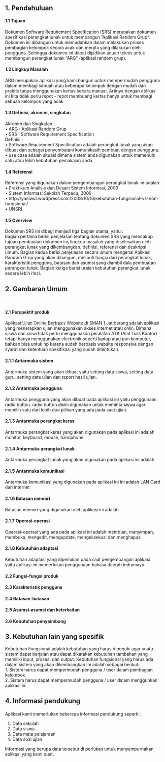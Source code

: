 <p><h2>1.	Pendahuluan</h2></p>
<p><h4>1.1	Tujuan</h4></p>
Dokumen Software Requirement Specification (SRS) merupakan dokumen spesifikasi perangkat lunak untuk membangun ”Aplikasi Random Grup”. Dokumen ini dibangun untuk memudahkan dalam melakukan proses pembagian kelompok secara acak dan merata yang dilakukan oleh pengguna. Sehingga dokumen ini dapat dijadikan acuan teknis untuk membangun perangkat lunak ”ARG” (aplikasi random grup).<br/>
<p><h4>1.2	Lingkup Masalah</h4></p>
ARG merupakan aplikasi yang kami bangun untuk mempermudah pengguna dalam 
membagi sebuah atau beberapa kelompok dengan mudah dan praktis tanpa menggunakan kertas secara manual. Artinya dengan aplikasi ini kita tidak perlu repot - repot membuang kertas hanya untuk membagi sebuah kelompok yang acak.<br/>
<p><h4>1.3	Definisi, akronim, singkatan</h4></p>
Akronim dan Singkatan :<br/>
•	ARG : Aplikasi Random Grup<br/>
•	SRS : Software Requirement Specification<br/>
Definisi :<br/>
•	Software Requirement Specification adalah perangkat lunak yang akan dibuat dan sebagai penyembatani komunikasih pembuat dengan pengguna.<br/>
•	use case adalah situasi dimana sistem anda digunakan untuk memenuhi satu atau lebih kebutuhan pemakaian anda.<br/>
<p><h4>1.4	Referensi</h4></p>
Referensi yang digunakan dalam pengembangan perangkat lunak ini adalah:<br/>
•	Praktikum Analisis dan Desain Sistem Informasi, 2009<br/>
•	Sistem Informasi Sekolah Terpadu, 2009<br/>
•	http://yaniwid.wordpress.com/2008/10/16/kebutuhan-fungsional-vs-non-fungsional/<br/>
•	UNSRI<br/>
<p><h4>1.5	Overview</h4></p>
Dokumen SRS ini dibagi menjadi tiga bagian utama, yaitu :<br/>
bagian pertama berisi penjelasan tentang dokumen SRS yang mencakup tujuan pembuatan dokumen ini, lingkup masalah yang diselesaikan oleh perangkat lunak yang dikembangkan, definisi, referensi dan deskripsi umum. Bagian kedua berisi penjelasan secara umum mengenai Aplikasi Random Grup yang akan dibangun, meliputi fungsi dari perangkat lunak, karakteristik pengguna, batasan dan asumsi yang diambil dala pembuatan perangkat lunak. Bagian ketiga berisi uraian kebutuhan perangkat lunak secara lebih rinci.<br/>

<h2>2. Gambaran Umum</h2><br>
<h4>2.1 Perspektif produk</h4>
<p>Aplikasi Ujian Online Berbasis Website di SMAN 1 Jatibarang adalah aplikasi yang menerapkan ujian menggunakan akses internet atau onlin. Dimana siswa dan siswi tidak perlu menggunakan peralatan ATK (Alat Tulis Kantor) tetapi hanya menggunakan electronik seperti laptop atau pun komputer, bahkan bisa untuk hp karena sudah berbasis website responsive dengan syarat dan ketentuan spesifikasi yang sudah ditentukan.</p>
<h4>2.1.1 Antarmuka sistem</h4>
<p>Antarmuka sistem yang akan dibuat yaitu setting data siswa, setting data guru, setting data ujian dan report hasil ujian.</p>
<h4>2.1.2 Antarmuka pengguna</h4>
<p>Antarmuka pengguna yang akan dibuat pada aplikasi ini yaitu penggunaan radio button. radio button disini digunakan untuk meminta siswa agar memilih satu dari lebih dua pilihan yang ada pada saat ujian.</p>
<h4>2.1.3 Antarmuka perangkat keras</h4>
<p>Antarmuka perangkat keras yang akan digunakan pada aplikasi ini adalah monitor, keyboard, mouse, handphone</p>
<h4>2.1.4 Antarmuka perangkat lunak</h4>
<p>Antarmuka perangkat lunak yang akan digunakan pada aplikasi ini adalah 
<h4>2.1.5 Antarmuka komunikasi</h4>
<p>Antarmuka komunikasi yang digunakan pada aplikasi ini ini adalah LAN Card dan internet</p>
<h4>2.1.6 Batasan memori</h4>
<p>Batasan memori yang digunakan oleh aplikasi ini adalah 
<h4>2.1.7 Operasi-operasi</h4>
<p>Operasi-operasi yang ada pada aplikasi ini adalah membuat, menyimpan, membuka, mengedit, mengupdate, mengeksekusi dan menghapus.</p>
<h4>2.1.8 Kebutuhan adaptasi</h4>
<p>Kebutuhan adaptasi yang diperlukan pada saat pengembangan aplikasi yaitu aplikasi ini memerlukan penggunaan bahasa daerah indramayu.</p>

<h4>2.2 Fungsi-fungsi produk</h4>

<h4>2.3 Karakteristik pengguna</h4>

<h4>2.4 Batasan-batasan</h4>

<h4>2.5 Asumsi-asumsi dan keterkaitan</h4>

<h4>2.6 Kebutuhan penyeimbang</h4>

<p><h2>3.	Kebutuhan lain yang spesifik</h2></p>
Kebutuhan Fungsional adalah kebutuhan yang harus dipenuhi agar suatu sistem dapat berjalan atau dapat dikatakan kebutuhan tambahan yang memiliki input, proses, dan output. Kebutuhan fungsional yang harus ada dalam sistem yang akan dikembangkan ini adalah sebagai berikut:<br/>
1.	Sistem harus dapat mempermudah pengguna / user dalam pembagian kelompok.<br/>
2.	Sistem harus dapat mempermudah pengguna / user dalam menggunkan aplikasi ini.<br/>

<h2><p>4. Informasi pendukung</p></h2>
 Aplikasi kami memerlukan beberapa informasi pendukung seperti ;
 <ol>
 	<li>Data sekolah</li>
 	<li>Data siswa</li>
 	<lI>Data mata pelajaraan</lI>
 	<li>Data soal ujian</li>
 </ol>
 Informasi yang berupa data tersebut di perlukan untuk menyempurnakan aplikasi yang kami buat.